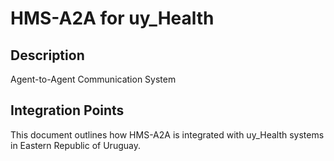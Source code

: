 # HMS-A2A for uy_Health

## Description

Agent-to-Agent Communication System

## Integration Points

This document outlines how HMS-A2A is integrated with uy_Health systems in Eastern Republic of Uruguay.
